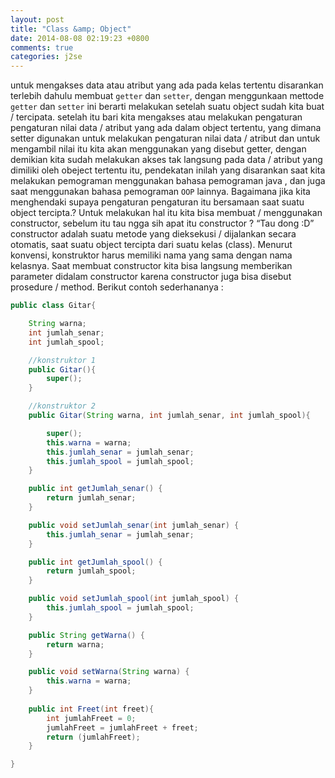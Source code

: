 ```yaml
---
layout: post
title: "Class &amp; Object"
date: 2014-08-08 02:19:23 +0800
comments: true
categories: j2se
---
```

untuk mengakses data atau atribut yang ada pada kelas tertentu disarankan terlebih dahulu membuat `getter` dan `setter`, dengan menggunkaan mettode `getter` dan `setter` ini berarti melakukan setelah suatu object sudah kita buat / tercipata. setelah itu bari kita mengakses atau melakukan pengaturan pengaturan nilai data / atribut yang ada dalam object tertentu, yang dimana setter digunakan untuk melakukan pengaturan nilai data / atribut dan untuk mengambil nilai itu kita akan menggunakan yang disebut getter, dengan demikian kita sudah melakukan akses tak langsung pada data / atribut yang dimiliki oleh obeject tertentu itu, pendekatan inilah yang disarankan saat kita melakukan pemograman menggunakan bahasa pemograman java , dan juga saat menggunakan bahasa pemograman `OOP` lainnya.
Bagaimana jika kita menghendaki supaya pengaturan pengaturan itu bersamaan saat suatu object tercipta.? Untuk melakukan hal itu kita bisa membuat / menggunakan constructor, sebelum itu tau ngga sih apat itu constructor ? “Tau dong :D” constructor adalah suatu metode yang dieksekusi / dijalankan secara otomatis, saat suatu object tercipta dari suatu kelas (class). Menurut konvensi, konstruktor harus memiliki nama yang sama dengan nama kelasnya. Saat membuat constructor kita bisa langsung memberikan parameter didalam constructor karena constructor juga bisa disebut prosedure / method. Berikut contoh sederhananya :
```java class Guitar
public class Gitar{

	String warna;
	int jumlah_senar;
	int jumlah_spool;

	//konstruktor 1
	public Gitar(){
		super();
	}

	//konstruktor 2
	public Gitar(String warna, int jumlah_senar, int jumlah_spool){

		super();
		this.warna = warna;
		this.jumlah_senar = jumlah_senar;
		this.jumlah_spool = jumlah_spool;
	}

	public int getJumlah_senar() {
        return jumlah_senar;
    }

    public void setJumlah_senar(int jumlah_senar) {
        this.jumlah_senar = jumlah_senar;
    }

    public int getJumlah_spool() {
        return jumlah_spool;
    }

    public void setJumlah_spool(int jumlah_spool) {
        this.jumlah_spool = jumlah_spool;
    }

    public String getWarna() {
        return warna;
    }

    public void setWarna(String warna) {
        this.warna = warna;
    }
    
    public int Freet(int freet){
        int jumlahFreet = 0;
        jumlahFreet = jumlahFreet + freet;
        return (jumlahFreet);
    }

}
```

